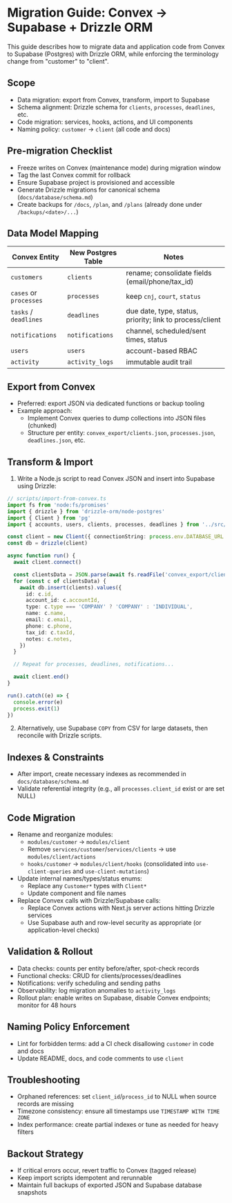 # Migration Guide: Convex → Supabase + Drizzle ORM

This guide describes how to migrate data and application code from Convex to Supabase (Postgres) with Drizzle ORM, while enforcing the terminology change from "customer" to "client".

## Scope
- Data migration: export from Convex, transform, import to Supabase
- Schema alignment: Drizzle schema for `clients`, `processes`, `deadlines`, etc.
- Code migration: services, hooks, actions, and UI components
- Naming policy: `customer` → `client` (all code and docs)

## Pre-migration Checklist
- Freeze writes on Convex (maintenance mode) during migration window
- Tag the last Convex commit for rollback
- Ensure Supabase project is provisioned and accessible
- Generate Drizzle migrations for canonical schema (`docs/database/schema.md`)
- Create backups for `/docs`, `/plan`, and `/plans` (already done under `/backups/<date>/...`)

## Data Model Mapping

| Convex Entity | New Postgres Table | Notes |
| --- | --- | --- |
| `customers` | `clients` | rename; consolidate fields (email/phone/tax_id) |
| `cases` or `processes` | `processes` | keep `cnj`, `court`, `status` |
| `tasks` / `deadlines` | `deadlines` | due date, type, status, priority; link to process/client |
| `notifications` | `notifications` | channel, scheduled/sent times, status |
| `users` | `users` | account-based RBAC |
| `activity` | `activity_logs` | immutable audit trail |

## Export from Convex
- Preferred: export JSON via dedicated functions or backup tooling
- Example approach:
  - Implement Convex queries to dump collections into JSON files (chunked)
  - Structure per entity: `convex_export/clients.json`, `processes.json`, `deadlines.json`, etc.

## Transform & Import

1) Write a Node.js script to read Convex JSON and insert into Supabase using Drizzle:

```ts
// scripts/import-from-convex.ts
import fs from 'node:fs/promises'
import { drizzle } from 'drizzle-orm/node-postgres'
import { Client } from 'pg'
import { accounts, users, clients, processes, deadlines } from '../src/db/schema'

const client = new Client({ connectionString: process.env.DATABASE_URL })
const db = drizzle(client)

async function run() {
  await client.connect()

  const clientsData = JSON.parse(await fs.readFile('convex_export/clients.json', 'utf8'))
  for (const c of clientsData) {
    await db.insert(clients).values({
      id: c.id,
      account_id: c.accountId,
      type: c.type === 'COMPANY' ? 'COMPANY' : 'INDIVIDUAL',
      name: c.name,
      email: c.email,
      phone: c.phone,
      tax_id: c.taxId,
      notes: c.notes,
    })
  }

  // Repeat for processes, deadlines, notifications...

  await client.end()
}

run().catch((e) => {
  console.error(e)
  process.exit(1)
})
```

2) Alternatively, use Supabase `COPY` from CSV for large datasets, then reconcile with Drizzle scripts.

## Indexes & Constraints
- After import, create necessary indexes as recommended in `docs/database/schema.md`
- Validate referential integrity (e.g., all `processes.client_id` exist or are set NULL)

## Code Migration

- Rename and reorganize modules:
  - `modules/customer` → `modules/client`
  - Remove `services/customer`/`services/clients` → use `modules/client/actions`
  - `hooks/customer` → `modules/client/hooks` (consolidated into `use-client-queries` and `use-client-mutations`)
- Update internal names/types/status enums:
  - Replace any `Customer*` types with `Client*`
  - Update component and file names
- Replace Convex calls with Drizzle/Supabase calls:
  - Replace Convex actions with Next.js server actions hitting Drizzle services
  - Use Supabase auth and row-level security as appropriate (or application-level checks)

## Validation & Rollout
- Data checks: counts per entity before/after, spot-check records
- Functional checks: CRUD for clients/processes/deadlines
- Notifications: verify scheduling and sending paths
- Observability: log migration anomalies to `activity_logs`
- Rollout plan: enable writes on Supabase, disable Convex endpoints; monitor for 48 hours

## Naming Policy Enforcement
- Lint for forbidden terms: add a CI check disallowing `customer` in code and docs
- Update README, docs, and code comments to use `client`

## Troubleshooting
- Orphaned references: set `client_id`/`process_id` to NULL when source records are missing
- Timezone consistency: ensure all timestamps use `TIMESTAMP WITH TIME ZONE`
- Index performance: create partial indexes or tune as needed for heavy filters

## Backout Strategy
- If critical errors occur, revert traffic to Convex (tagged release)
- Keep import scripts idempotent and rerunnable
- Maintain full backups of exported JSON and Supabase database snapshots